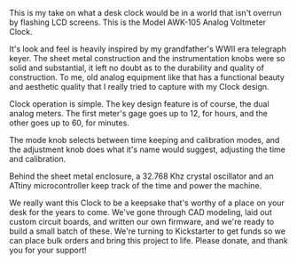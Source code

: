This is my take on what a desk clock would be in a world that isn't overrun by flashing LCD screens. This is the Model AWK-105 Analog Voltmeter Clock.

It's look and feel is heavily inspired by my grandfather's WWII era telegraph keyer. The sheet metal construction and the instrumentation knobs were so solid and substantial, it left no doubt as to the durability and quality of construction. To me, old analog equipment like that has a functional beauty and aesthetic quality that I really tried to capture with my Clock design.

Clock operation is simple. The key design feature is of course, the dual analog meters. The first meter's gage goes up to 12, for hours, and the other goes up to 60, for minutes.

The mode knob selects between time keeping and calibration modes, and the adjustment knob does what it's name would suggest, adjusting the time and calibration.

Behind the sheet metal enclosure, a 32.768 Khz crystal oscillator and an ATtiny microcontroller keep track of the time and power the machine.

We really want this Clock to be a keepsake that's worthy of a place on your desk for the years to come. We've gone through CAD modeling, laid out custom circuit boards, and written our own firmware, and we're ready to build a small batch of these. We're turning to Kickstarter to get funds so we can place bulk orders and bring this project to life. Please donate, and thank you for your support!